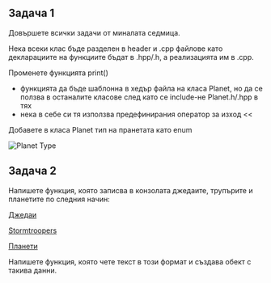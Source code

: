 ## **Задача 1**

Довършете всички задачи от миналата седмица.

Нека всеки клас бъде разделен в header и .cpp файлове като декларациите на функциите бъдат в .hpp/.h, а реализацията им в .cpp.

Променете функцията print()
- функцията да бъде шаблонна в хедър файла на класа Planet, но да се ползва в останалите класове след като се include-не Planet.h/.hpp в тях
- нека в себе си тя използва предефинирания оператор за изход <<

Добавете в класа Planet тип на пранетата като enum

![Planet Type](https://github.com/lacho55/OOP-IS-2020-2021-Practicum-Group-2/blob/main/Homework/PlanetTypes.PNG?raw=true)

## **Задача 2**

Напишете функция, която записва в конзолата джедаите, трупърите и планетите по следния начин:

[Джедаи](https://github.com/lacho55/OOP-IS-2020-2021-Practicum-Group-2/tree/main/Homework/example_jedi.txt)

[Stormtroopers](https://github.com/lacho55/OOP-IS-2020-2021-Practicum-Group-2/tree/main/Homework/example_stormtroopers.txt)

[Планети](https://github.com/lacho55/OOP-IS-2020-2021-Practicum-Group-2/tree/main/Homework/example_planets.txt)

Напишете функция, която чете текст в този формат и създава обект с такива данни.
